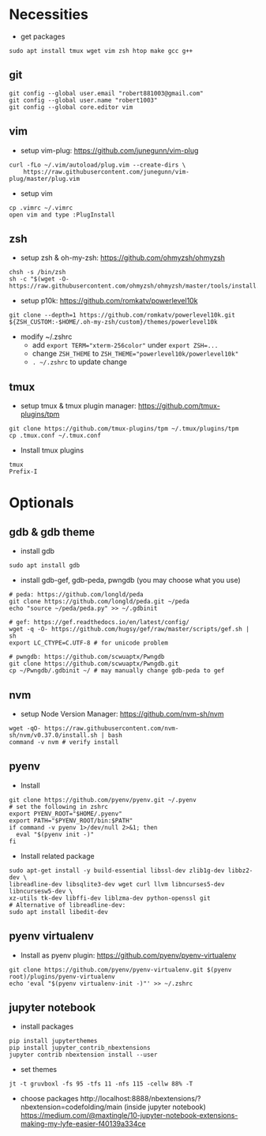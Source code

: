 # Necessities

* get packages
```
sudo apt install tmux wget vim zsh htop make gcc g++
```

## git

```
git config --global user.email "robert881003@gmail.com"
git config --global user.name "robert1003"
git config --global core.editor vim
```

## vim

* setup vim-plug: https://github.com/junegunn/vim-plug
```
curl -fLo ~/.vim/autoload/plug.vim --create-dirs \
    https://raw.githubusercontent.com/junegunn/vim-plug/master/plug.vim
```

* setup vim
```
cp .vimrc ~/.vimrc
open vim and type :PlugInstall
```

## zsh

* setup zsh & oh-my-zsh: https://github.com/ohmyzsh/ohmyzsh
```
chsh -s /bin/zsh
sh -c "$(wget -O- https://raw.githubusercontent.com/ohmyzsh/ohmyzsh/master/tools/install.sh)"
```

* setup p10k: https://github.com/romkatv/powerlevel10k
```
git clone --depth=1 https://github.com/romkatv/powerlevel10k.git ${ZSH_CUSTOM:-$HOME/.oh-my-zsh/custom}/themes/powerlevel10k
```

* modify ~/.zshrc
  * add `export TERM="xterm-256color"` under `export ZSH=...`
  * change `ZSH_THEME` to `ZSH_THEME="powerlevel10k/powerlevel10k"`
  * `. ~/.zshrc` to update change

## tmux

* setup tmux & tmux plugin manager: https://github.com/tmux-plugins/tpm
```
git clone https://github.com/tmux-plugins/tpm ~/.tmux/plugins/tpm
cp .tmux.conf ~/.tmux.conf
```

* Install tmux plugins
```
tmux
Prefix-I
```

# Optionals

## gdb & gdb theme

* install gdb
```
sudo apt install gdb
```

* install gdb-gef, gdb-peda, pwngdb (you may choose what you use)
```
# peda: https://github.com/longld/peda
git clone https://github.com/longld/peda.git ~/peda
echo "source ~/peda/peda.py" >> ~/.gdbinit

# gef: https://gef.readthedocs.io/en/latest/config/
wget -q -O- https://github.com/hugsy/gef/raw/master/scripts/gef.sh | sh
export LC_CTYPE=C.UTF-8 # for unicode problem

# pwngdb: https://github.com/scwuaptx/Pwngdb
git clone https://github.com/scwuaptx/Pwngdb.git
cp ~/Pwngdb/.gdbinit ~/ # may manually change gdb-peda to gef
```

## nvm

* setup Node Version Manager: https://github.com/nvm-sh/nvm
```
wget -qO- https://raw.githubusercontent.com/nvm-sh/nvm/v0.37.0/install.sh | bash
command -v nvm # verify install
```

## pyenv

* Install
```
git clone https://github.com/pyenv/pyenv.git ~/.pyenv
# set the following in zshrc
export PYENV_ROOT="$HOME/.pyenv"
export PATH="$PYENV_ROOT/bin:$PATH"
if command -v pyenv 1>/dev/null 2>&1; then
  eval "$(pyenv init -)"
fi
```

* Install related package
```
sudo apt-get install -y build-essential libssl-dev zlib1g-dev libbz2-dev \
libreadline-dev libsqlite3-dev wget curl llvm libncurses5-dev libncursesw5-dev \
xz-utils tk-dev libffi-dev liblzma-dev python-openssl git
# Alternative of libreadline-dev:
sudo apt install libedit-dev
```

## pyenv virtualenv

* Install as pyenv plugin: https://github.com/pyenv/pyenv-virtualenv
```
git clone https://github.com/pyenv/pyenv-virtualenv.git $(pyenv root)/plugins/pyenv-virtualenv
echo 'eval "$(pyenv virtualenv-init -)"' >> ~/.zshrc
```

## jupyter notebook

* install packages
```
pip install jupyterthemes
pip install jupyter_contrib_nbextensions
jupyter contrib nbextension install --user
```

* set themes
```
jt -t gruvboxl -fs 95 -tfs 11 -nfs 115 -cellw 88% -T
```

* choose packages
http://localhost:8888/nbextensions/?nbextension=codefolding/main (inside jupyter notebook)
https://medium.com/@maxtingle/10-jupyter-notebook-extensions-making-my-lyfe-easier-f40139a334ce
